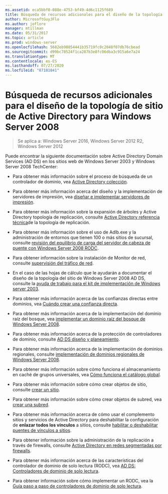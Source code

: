 ```yaml
---
ms.assetid: eca5bbf0-088e-4753-bf49-4d6c1125f689
title: Búsqueda de recursos adicionales para el diseño de la topología de sitio de Active Directory para Windows Server 2008
author: MicrosoftGuyJFlo
ms.author: joflore
manager: mtillman
ms.date: 05/31/2017
ms.topic: article
ms.prod: windows-server
ms.openlocfilehash: 5682eb98854441b35719fc0c2048f07db76cbead
ms.sourcegitcommit: d99bc78524f1ca287b3e8fc06dba3c915a6e7a24
ms.translationtype: MT
ms.contentlocale: es-ES
ms.lasthandoff: 07/27/2020
ms.locfileid: "87181841"
---
```

# <a name="finding-additional-resources-for-windows-server-2008-active-directory-site-topology-design"></a>Búsqueda de recursos adicionales para el diseño de la topología de sitio de Active Directory para Windows Server 2008

> Se aplica a: Windows Server 2016, Windows Server 2012 R2, Windows Server 2012

Puede encontrar la siguiente documentación sobre Active Directory Domain Services (AD DS) en los sitios web de Windows Server 2003 y Windows Server 2008 TechCenter:

- Para obtener más información sobre el proceso de búsqueda de un controlador de dominio, vea [Active Directory colección](/previous-versions/windows/it-pro/windows-server-2003/cc780036(v=ws.10)).

- Para obtener más información acerca del diseño y la implementación de servidores de impresión, vea [diseñar e implementar servidores de impresión](/previous-versions/windows/it-pro/windows-server-2003/cc785842(v=ws.10)).

- Para obtener más información sobre la expansión de árboles y Active Directory topología de replicación, consulte [Active Directory referencia técnica](/previous-versions/windows/it-pro/windows-server-2003/cc755326(v=ws.10))de la topología de replicación.

- Para obtener más información sobre el uso de Adlb.exe y la administración de entornos que tienen 100 o más sitios de sucursal, consulte [revisión del equilibrio de carga del servidor de cabeza de puente con Windows Server 2008 RODC](/previous-versions/windows/it-pro/windows-server-2008-r2-and-2008/dd735927(v%3dws.10)).

- Para obtener información sobre la instalación de Monitor de red, consulte [supervisión del tráfico de red](/previous-versions/windows/it-pro/windows-server-2003/cc783075(v=ws.10)).

- En el caso de las hojas de cálculo que le ayudarán a documentar el diseño de la topología del sitio de Windows Server 2008 AD DS, consulte la [ayuda de trabajo para el kit de implementación de Windows server 2003](https://microsoft.com/download/details.aspx?id=9608).

- Para obtener más información acerca de las confianzas directas entre dominios, vea [Cuándo crear una confianza directa](/previous-versions/windows/it-pro/windows-server-2008-r2-and-2008/cc754538(v=ws.11)).

- Para obtener más información acerca de la implementación del dominio raíz del bosque, vea [implementar un dominio raíz del bosque de Windows Server 2008](/previous-versions/windows/it-pro/windows-server-2008-r2-and-2008/cc731174(v=ws.10)).

- Para obtener más información acerca de la protección de controladores de dominio, consulte [AD DS diseño y planeamiento](https://docs.microsoft.com/windows-server/identity/ad-ds/plan/ad-ds-design-and-planning).

- Para obtener más información acerca de la implementación de dominios regionales, consulte [implementación de dominios regionales de Windows Server 2008](/previous-versions/windows/it-pro/windows-server-2008-r2-and-2008/cc755118(v=ws.10)).

- Para obtener más información sobre cómo funciona el almacenamiento en caché de grupos universales, vea [Cómo funciona el catálogo global](/previous-versions/windows/it-pro/windows-server-2003/cc737410(v=ws.10)).

- Para obtener más información sobre cómo crear objetos de sitio, consulte [crear un sitio](/previous-versions/windows/it-pro/windows-server-2008-r2-and-2008/cc772304(v=ws.11)).

- Para obtener más información sobre cómo crear objetos de subred, vea [crear una subred](/previous-versions/windows/it-pro/windows-server-2008-r2-and-2008/cc770372(v=ws.11)).

- Para obtener más información acerca de cómo usar el complemento sitios y servicios de Active Directory para deshabilitar la configuración de **enlazar todos los vínculos** a sitios, consulte [habilitar o deshabilitar puentes de vínculos a sitios](/previous-versions/windows/it-pro/windows-server-2003/cc738789(v=ws.10)).

- Para obtener información sobre la administración de la replicación a través de firewalls, consulte [Active Directory en redes segmentadas por firewalls](https://microsoft.com/download/details.aspx?familyid=c2ef3846-43f0-4caf-9767-a9166368434e).

- Para obtener más información acerca de las características del controlador de dominio de solo lectura (RODC), vea [AD DS: Controladores de dominio de solo lectura](/previous-versions/windows/it-pro/windows-server-2008-r2-and-2008/cc732801(v=ws.10)).

- Para obtener información sobre cómo implementar un RODC, vea la [Guía paso a paso de controladores de dominio de solo lectura](/previous-versions/windows/it-pro/windows-server-2008-r2-and-2008/cc772234(v=ws.10)).
